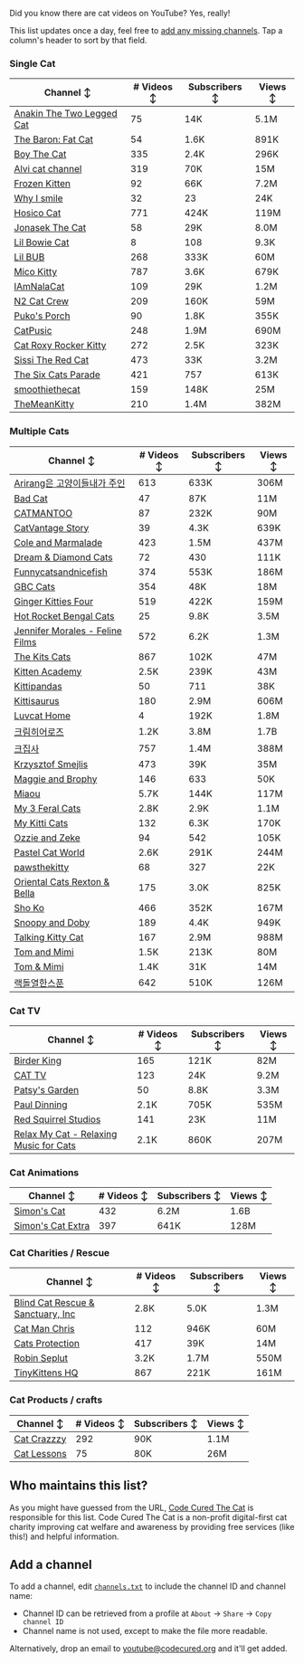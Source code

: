 Did you know there are cat videos on YouTube? Yes, really!

This list updates once a day, feel free to [add any missing channels](#add-a-channel). Tap a column's header to sort by that field.


### Single Cat

| Channel ↕ | # Videos ↕ | Subscribers ↕ | Views ↕ |
| --- | --- | --- | --- |
| [Anakin The Two Legged Cat](https://youtube.com/@anakintwolegs) | 75 | 14K | 5.1M |
| [The Baron: Fat Cat](https://youtube.com/@thebaronfatcat6603) | 54 | 1.6K | 891K |
| [Boy The Cat](https://youtube.com/@boythecat) | 335 | 2.4K | 296K |
| [Alvi cat channel](https://youtube.com/@alvicatchannel) | 319 | 70K | 15M |
| [Frozen Kitten](https://youtube.com/@frozenkitten) | 92 | 66K | 7.2M |
| [Why I smile](https://youtube.com/@whyismile) | 32 | 23 | 24K |
| [Hosico Cat](https://youtube.com/@hosico_cat) | 771 | 424K | 119M |
| [Jonasek The Cat](https://youtube.com/@jonasekthecat) | 58 | 29K | 8.0M |
| [Lil Bowie Cat](https://youtube.com/@lilbowiecat9121) | 8 | 108 | 9.3K |
| [Lil BUB](https://youtube.com/@lilbub) | 268 | 333K | 60M |
| [Mico Kitty](https://youtube.com/@micokitty) | 787 | 3.6K | 679K |
| [IAmNalaCat](https://youtube.com/@iamnalacat) | 109 | 29K | 1.2M |
| [N2 Cat Crew](https://youtube.com/@n2catcrew) | 209 | 160K | 59M |
| [Puko's Porch](https://youtube.com/@pukosporch) | 90 | 1.8K | 355K |
| [CatPusic](https://youtube.com/@catpusic) | 248 | 1.9M | 690M |
| [Cat Roxy Rocker Kitty](https://youtube.com/@rockerroxy) | 272 | 2.5K | 323K |
| [Sissi The Red Cat](https://youtube.com/@veterinarylife) | 473 | 33K | 3.2M |
| [The Six Cats Parade](https://youtube.com/@thesixcatsparade) | 421 | 757 | 613K |
| [smoothiethecat](https://youtube.com/@smoothiethecat) | 159 | 148K | 25M |
| [TheMeanKitty](https://youtube.com/@themeankitty) | 210 | 1.4M | 382M |

### Multiple Cats

| Channel ↕ | # Videos ↕ | Subscribers ↕ | Views ↕ |
| --- | --- | --- | --- |
| [Arirang은 고양이들내가 주인](https://youtube.com/@arirang3) | 613 | 633K | 306M |
| [Bad Cat](https://youtube.com/@badcattube) | 47 | 87K | 11M |
| [CATMANTOO](https://youtube.com/@catmantoo) | 87 | 232K | 90M |
| [CatVantage Story](https://youtube.com/@catvantagestory) | 39 | 4.3K | 639K |
| [Cole and Marmalade](https://youtube.com/@coleandmarmalade) | 423 | 1.5M | 437M |
| [Dream & Diamond Cats](https://youtube.com/@dreamdiamondcats) | 72 | 430 | 111K |
| [Funnycatsandnicefish](https://youtube.com/@funnycatsandnicefish) | 374 | 553K | 186M |
| [GBC Cats](https://youtube.com/@gbccats) | 354 | 48K | 18M |
| [Ginger Kitties Four](https://youtube.com/@gingerkittiesfour) | 519 | 422K | 159M |
| [Hot Rocket Bengal Cats](https://youtube.com/@hotrocketbengalcats) | 25 | 9.8K | 3.5M |
| [Jennifer Morales - Feline Films](https://youtube.com/@jennifermoralesfelinefilms) | 572 | 6.2K | 1.3M |
| [The Kits Cats](https://youtube.com/@drnworbskitscats) | 867 | 102K | 47M |
| [Kitten Academy](https://youtube.com/@kittenacademy) | 2.5K | 239K | 43M |
| [Kittipandas](https://youtube.com/@kittipandas) | 50 | 711 | 38K |
| [Kittisaurus](https://youtube.com/@kittisaurus) | 180 | 2.9M | 606M |
| [Luvcat Home](https://youtube.com/@claireluvcat) | 4 | 192K | 1.8M |
| [크림히어로즈](https://youtube.com/@creamheros) | 1.2K | 3.8M | 1.7B |
| [크집사](https://youtube.com/@claire_luvcat) | 757 | 1.4M | 388M |
| [Krzysztof Smejlis](https://youtube.com/@bobonikita) | 473 | 39K | 35M |
| [Maggie and Brophy](https://youtube.com/@maggieandbrophy1327) | 146 | 633 | 50K |
| [Miaou](https://youtube.com/@miaou-cat) | 5.7K | 144K | 117M |
| [My 3 Feral Cats](https://youtube.com/@my3feralcats) | 2.8K | 2.9K | 1.1M |
| [My Kitti Cats](https://youtube.com/@mykitticats) | 132 | 6.3K | 170K |
| [Ozzie and Zeke](https://youtube.com/@ozzieandzeke) | 94 | 542 | 105K |
| [Pastel Cat World](https://youtube.com/@pastelcatworld) | 2.6K | 291K | 244M |
| [pawsthekitty](https://youtube.com/@pawsthekitty) | 68 | 327 | 22K |
| [Oriental Cats Rexton & Bella](https://youtube.com/@rextonorientalcat) | 175 | 3.0K | 825K |
| [Sho Ko](https://youtube.com/@shortyandkodi) | 466 | 352K | 167M |
| [Snoopy and Doby](https://youtube.com/@snoopyanddoby) | 189 | 4.4K | 949K |
| [Talking Kitty Cat](https://youtube.com/@stevecash83) | 167 | 2.9M | 988M |
| [Tom and Mimi](https://youtube.com/@tomandmimi) | 1.5K | 213K | 80M |
| [Tom & Mimi](https://youtube.com/@tom_and_mimi) | 1.4K | 31K | 14M |
| [랙돌열한스푼](https://youtube.com/@unboxingragdolls) | 642 | 510K | 126M |

### Cat TV

| Channel ↕ | # Videos ↕ | Subscribers ↕ | Views ↕ |
| --- | --- | --- | --- |
| [Birder King](https://youtube.com/@birderking) | 165 | 121K | 82M |
| [CAT TV](https://youtube.com/@cattvgames) | 123 | 24K | 9.2M |
| [Patsy's Garden](https://youtube.com/@patsysgarden) | 50 | 8.8K | 3.3M |
| [Paul Dinning](https://youtube.com/@pauldinningvideosforcats) | 2.1K | 705K | 535M |
| [Red Squirrel Studios](https://youtube.com/@redsquirrelstudios) | 141 | 23K | 11M |
| [Relax My Cat - Relaxing Music for Cats](https://youtube.com/@relaxmycat) | 2.1K | 860K | 207M |

### Cat Animations

| Channel ↕ | # Videos ↕ | Subscribers ↕ | Views ↕ |
| --- | --- | --- | --- |
| [Simon's Cat](https://youtube.com/@simonscat) | 432 | 6.2M | 1.6B |
| [Simon's Cat Extra](https://youtube.com/@simonscatextra) | 397 | 641K | 128M |

### Cat Charities / Rescue

| Channel ↕ | # Videos ↕ | Subscribers ↕ | Views ↕ |
| --- | --- | --- | --- |
| [Blind Cat Rescue & Sanctuary, Inc](https://youtube.com/@blindcatrescuesanctuary) | 2.8K | 5.0K | 1.3M |
| [Cat Man Chris](https://youtube.com/@catmanchrispoole) | 112 | 946K | 60M |
| [Cats Protection](https://youtube.com/@catsprotection) | 417 | 39K | 14M |
| [Robin Seplut](https://youtube.com/@robinseplut) | 3.2K | 1.7M | 550M |
| [TinyKittens HQ](https://youtube.com/@tinykittens) | 867 | 221K | 161M |

### Cat Products / crafts

| Channel ↕ | # Videos ↕ | Subscribers ↕ | Views ↕ |
| --- | --- | --- | --- |
| [Cat Crazzzy](https://youtube.com/@catcrazychannel) | 292 | 90K | 1.1M |
| [Cat Lessons](https://youtube.com/@catlessons) | 75 | 80K | 26M |


## Who maintains this list?

As you might have guessed from the URL, [Code Cured The Cat](https://codecured.org) is responsible for this list. Code Cured The Cat is a non-profit digital-first cat charity improving cat welfare and awareness by providing free services (like this!) and helpful information.

## Add a channel

To add a channel, edit [`channels.txt`](https://github.com/CodeCured/YouTubeIsForCats/blob/main/automation/channels.txt) to include the channel ID and channel name:
* Channel ID can be retrieved from a profile at `About` -> `Share` -> `Copy channel ID`
* Channel name is not used, except to make the file more readable.

Alternatively, drop an email to [youtube@codecured.org](mailto:youtube@codecured.org) and it'll get added.

